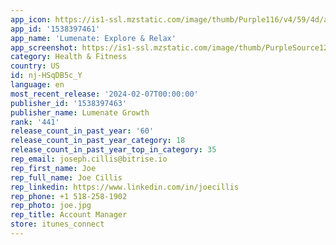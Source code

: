 ```yaml
---
app_icon: https://is1-ssl.mzstatic.com/image/thumb/Purple116/v4/59/4d/a0/594da04b-5bda-7a6b-dd42-320253faccf9/AppIcon-1x_U007emarketing-0-1-0-0-sRGB-85-220-0.jpeg/1024x1024bb.png
app_id: '1538397461'
app_name: 'Lumenate: Explore & Relax'
app_screenshot: https://is1-ssl.mzstatic.com/image/thumb/PurpleSource122/v4/d4/55/92/d4559255-b322-fadd-ea75-92cd31af3c9a/628fdc51-e11f-489f-b351-d3d0e6825a49_app_store_0522_1_tall.jpg/1242x2688bb.png
category: Health & Fitness
country: US
id: nj-HSqDB5c_Y
language: en
most_recent_release: '2024-02-07T00:00:00'
publisher_id: '1538397463'
publisher_name: Lumenate Growth
rank: '441'
release_count_in_past_year: '60'
release_count_in_past_year_category: 18
release_count_in_past_year_top_in_category: 35
rep_email: joseph.cillis@bitrise.io
rep_first_name: Joe
rep_full_name: Joe Cillis
rep_linkedin: https://www.linkedin.com/in/joecillis
rep_phone: +1 518-258-1902
rep_photo: joe.jpg
rep_title: Account Manager
store: itunes_connect
---
```

